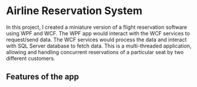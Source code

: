 # Airline Reservation System

In this project, I created a miniature version of a flight reservation software using WPF and WCF. The WPF app would interact with the WCF services to request/send data. The WCF services would process the data and interact with SQL Server database to fetch data. This is a multi-threaded application, allowing and handling concurrent reservations of a particular seat by two different customers. 

## Features of the app
